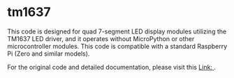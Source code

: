 # tm1637

This code is designed for quad 7-segment LED display modules utilizing the TM1637 LED driver, and it operates without MicroPython or other microcontroller modules. This code is compatible with a standard Raspberry Pi (Zero and similar models).

For the original code and detailed documentation, please visit this [Link: ](https://www.github.com](https://github.com/mcauser/micropython-tm1637)https://github.com/mcauser/micropython-tm1637).
